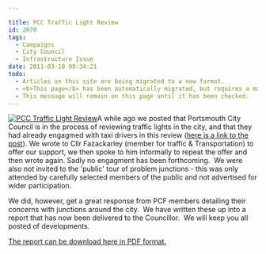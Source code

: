 ```yaml
---

title: PCC Traffic Light Review
id: 2078
tags:
  - Campaigns
  - City Council
  - Infrastructure Issue
date: 2011-03-10 08:34:21
todo:
  - Articles on this site are being migrated to a new format.
  - <b>This page</b> has been automatically migrated, but requires a manual check-&amp;-tune to ensure the format and links all work as expected.
  - This message will remain on this page until it has been checked.
---
```


[![PCC Traffic Light Review](http://www.pompeybug.co.uk/wp-content/uploads/2011/01/450px-Modern_British_LED_Traffic_Light-225x300.jpg "PCC Traffic Light Review")](http://www.pompeybug.co.uk/wp-content/uploads/2011/01/450px-Modern_British_LED_Traffic_Light.jpg)A while ago we posted that Portsmouth City Council is in the process of reviewing traffic lights in the city, and that they had already engagmed with taxi drivers in this review ([here is a link to the post](http://www.pompeybug.co.uk/2011/01/city-traffic-light-review/ "City Traffic Light Review")).  We wrote to Cllr Fazackarley (member for traffic &amp; Transportation) to offer our support, we then spoke to him informally to repeat the offer and then wrote again.  Sadly no engagment has been forthcoming.  We were also not invited to the 'public' tour of problem junctions - this was only attended by carefully selected members of the public and not advertised for wider participation.

We did, however, get a great response from PCF members detailing their concerns with junctions around the city.  We have written these up into a report that has now been delivered to the Councillor.  We will keep you all posted of developments.

[The report can be download here in PDF format.](http://www.pompeybug.co.uk/wp-content/uploads/2011/03/Portsmouth-Cycle-Forum-Traffic-Lights-Review-v1.0.pdf)